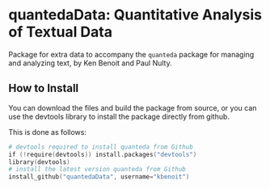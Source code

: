 quantedaData: Quantitative Analysis of Textual Data
===============================================

Package for extra data to accompany the `quanteda` package for managing and analyzing text, by Ken Benoit and Paul Nulty.

How to Install
--------------

You can download the files and build the package from source, or you can use the devtools library to install the package directly from github.

This is done as follows:

```S
# devtools required to install quanteda from Github
if (!require(devtools)) install.packages("devtools")
library(devtools)
# install the latest version quanteda from Github
install_github("quantedaData", username="kbenoit")
```
